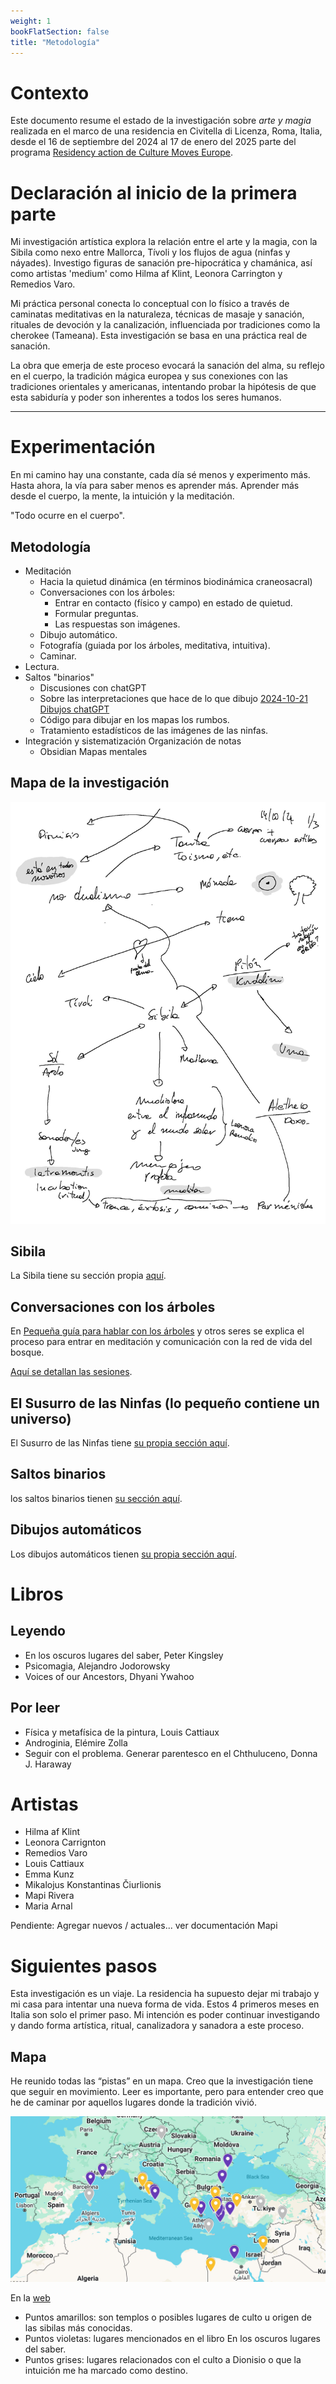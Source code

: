 ```yaml
---
weight: 1
bookFlatSection: false
title: "Metodología"
---
```


# Contexto

Este documento resume el estado de la investigación sobre _arte y magia_ realizada en el marco 
de una residencia en Civitella di Licenza, Roma, Italia, desde el 16 de septiembre del 2024 al 17 de enero del 2025 
parte del programa [Residency action de Culture Moves Europe](https://culture.ec.europa.eu/creative-europe/creative-europe-culture-strand/culture-moves-europe).


# Declaración al inicio de la primera parte

Mi investigación artística explora la relación entre el arte y la magia, con la Sibila como nexo entre Mallorca, Tívoli y los flujos de agua (ninfas y náyades). Investigo figuras de sanación pre-hipocrática y chamánica, así como artistas 'medium' como Hilma af Klint, Leonora Carrington y Remedios Varo.

Mi práctica personal conecta lo conceptual con lo físico a través de caminatas meditativas en la naturaleza, técnicas de masaje y sanación, rituales de devoción y la canalización, influenciada por tradiciones como la cherokee (Tameana). Esta investigación se basa en una práctica real de sanación.

La obra que emerja de este proceso evocará la sanación del alma, su reflejo en el cuerpo, la tradición mágica europea y sus conexiones con las tradiciones orientales y americanas, intentando probar la hipótesis de que esta sabiduría y poder son inherentes a todos los seres humanos.

___

# Experimentación

En mi camino hay una constante, cada día sé menos y experimento más. Hasta ahora, la vía para saber menos es aprender más. Aprender más desde el cuerpo, la mente, la intuición y la meditación.

"Todo ocurre en el cuerpo".

## Metodología

- Meditación
	- Hacia la quietud dinámica (en términos biodinámica craneosacral) 
	- Conversaciones con los árboles:
		- Entrar en contacto (físico y campo) en estado de quietud.
		- Formular preguntas. 
        - Las respuestas son imágenes.
	- Dibujo automático.
	- Fotografía (guiada por los árboles, meditativa, intuitiva). 
    - Caminar.
- Lectura.
- Saltos "binarios"
	- Discusiones con chatGPT
	- Sobre las interpretaciones que hace de lo que dibujo [2024-10-21 Dibujos chatGPT](/posts/chatGPT/2024-10-21/)
	- Código para dibujar en los mapas los rumbos. 
	- Tratamiento estadísticos de las imágenes de las ninfas.
- Integración y sistematización Organización de notas
	- Obsidian Mapas mentales

## Mapa de la investigación

![](Notas_Civitella-2024-11-16-13-03_p13.jpg)

## Sibila

La Sibila tiene su sección propia [aquí](/docs/sibyl).

## Conversaciones con los árboles

En [Pequeña guía para hablar con los árboles](/docs/talking_with_the_trees) y otros seres se explica el 
proceso para entrar en meditación y comunicación con la red de vida del bosque.

[Aquí se detallan las sesiones](/es/tags/hablando-con-los-árboles/).


## El Susurro de las Ninfas (lo pequeño contiene un universo)

El Susurro de las Ninfas tiene [su propia sección aquí](/docs/sanctuary).


## Saltos binarios

los saltos binarios tienen [su sección aquí](/docs/binary_links).


## Dibujos automáticos

Los dibujos automáticos tienen [su propia sección aquí](/docs/drawing).


# Libros

## Leyendo

- En los oscuros lugares del saber, Peter Kingsley
- Psicomagia, Alejandro Jodorowsky
- Voices of our Ancestors, Dhyani Ywahoo

## Por leer

- Física y metafísica de la pintura, Louis Cattiaux
- Androginia, Elémire Zolla
- Seguir con el problema. Generar parentesco en el Chthuluceno, Donna J. Haraway

# Artistas

- Hilma af Klint
- Leonora Carrignton
- Remedios Varo
- Louis Cattiaux
- Emma Kunz
- Mikalojus Konstantinas Čiurlionis
- Mapi Rivera
- Maria Arnal

Pendiente: Agregar nuevos / actuales... ver documentación Mapi

# Siguientes pasos

Esta investigación es un viaje. La residencia ha supuesto dejar mi trabajo y mi casa para intentar una 
nueva forma de vida. Estos 4 primeros meses en Italia son solo el primer paso. Mi intención es poder continuar 
investigando y dando forma artística, ritual, canalizadora y sanadora a este proceso.

## Mapa 

He reunido todas las “pistas” en un mapa. Creo que la investigación tiene que seguir en movimiento. 
Leer es importante, pero para entender creo que he de caminar por aquellos lugares donde la tradición vivió.

![](mapa_esta_en_todos_nosotros_2.jpeg)

En la [web](https://www.google.com/maps/d/edit?mid=1N9lbW-JlA8tJtXUqbPD6LnPmdEML85I&usp=sharing)

- Puntos amarillos: son templos o posibles lugares de culto u origen de las sibilas más conocidas.
- Puntos violetas: lugares mencionados en el libro En los oscuros lugares del saber.
- Puntos grises: lugares relacionados con el culto a Dionisio o que la intuición me ha marcado como destino.




